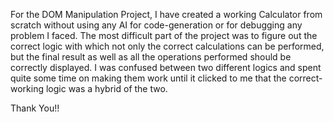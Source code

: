 For the DOM Manipulation Project, I have created a working Calculator from scratch without using any AI for code-generation or for debugging any problem I faced. The most difficult part of the project was to figure out the correct logic with which not only the correct calculations can be performed, but the final result as well as all the operations performed should be correctly displayed. I was confused between two different logics and spent quite some time on making them work until it clicked to me that the correct-working logic was a hybrid of the two.

Thank You!!
